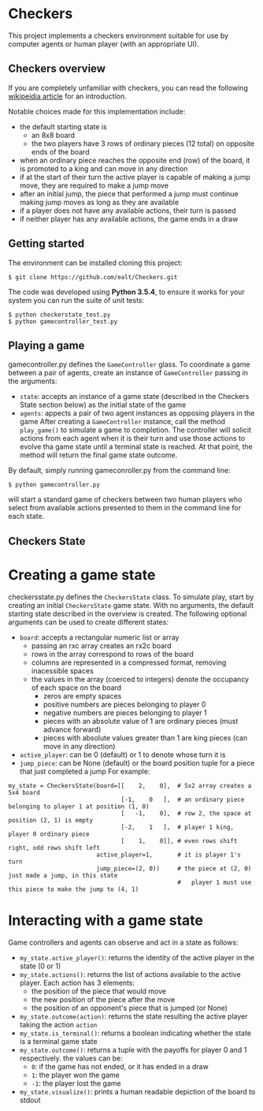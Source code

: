 # Checkers
This project implements a checkers environment suitable for use by computer agents or human player (with an appropriate UI).

## Checkers overview
If you are completely unfamiliar with checkers, you can read the following [wikipeidia article](https://en.wikipedia.org/wiki/Draughts) for an introduction.

Notable choices made for this implementation include:
* the default starting state is
  * an 8x8 board
  * the two players have 3 rows of ordinary pieces (12 total) on opposite ends of the board
* when an ordinary piece reaches the opposite end (row) of the board, it is promoted to a king and can move in any direction
* if at the start of their turn the active player is capable of making a jump move, they are required to make a jump move
* after an initial jump, the piece that performed a jump must continue making jump moves as long as they are available
* if a player does not have any available actions, their turn is passed
* if neither player has any available actions, the game ends in a draw

## Getting started
The environment can be installed cloning this project:
```
$ git clone https://github.com/ealt/Checkers.git
```
The code was developed using **Python 3.5.4**, to ensure it works for your system you can run the suite of unit tests:
```
$ python checkerstate_test.py
$ python gamecontroller_test.py
```

## Playing a game
gamecontroller.py defines the `GameController` glass.
To coordinate a game between a pair of agents, create an instance of `GameController` passing in the arguments:
* `state`: accepts an instance of a game state (described in the Checkers State section below) as the initial state of the game
* `agents`: appects a pair of two agent instances as opposing players in the game
After creating a `GameController` instance, call the method `play_game()` to simulate a game to completion. The controller will solicit actions from each agent when it is their turn and use those actions to evolve tha game state until a terminal state is reached. At that point, the method will return the final game state outcome.

By default, simply running gameconroller.py from the command line:
```
$ python gamecontroller.py
```
will start a standard game of checkers between two human players who select from available actions presented to them in the command line for each state.

## Checkers State

# Creating a game state
checkersstate.py defines the `CheckersState` class.
To simulate play, start by creating an initial `CheckersState` game state. With no arguments, the default starting state described in the overview is created. The following optional arguments can be used to create different states:
* `board`: accepts a rectangular numeric list or array
  * passing an rxc array creates an rx2c board 
  * rows in the array correspond to rows of the board
  * columns are represented in a compressed format, removing inacessible spaces
  * the values in the array (coerced to integers) denote the occupancy of each space on the board
    * zeros are empty spaces
    * positive numbers are pieces belonging to player 0
    * negative numbers are pieces belonging to player 1
    * pieces with an absolute value of 1 are ordinary pieces (must advance forward)
    * pieces with absolute values greater than 1 are king pieces (can move in any direction)
* `active_player`: can be 0 (default) or 1 to denote whose turn it is
* `jump_piece`: can be None (default) or the board position tuple for a piece that just completed a jump
For example:
```
my_state = CheckersState(board=[[    2,    0],  # 5x2 array creates a 5x4 board
                                [-1,    0   ],  # an ordinary piece belonging to player 1 at position (1, 0)
                                [   -1,    0],  # row 2, the space at position (2, 1) is empty
                                [-2,    1   ],  # player 1 king, player 0 ordinary piece
                                [    1,    0]], # even rows shift right, odd rows shift left
                         active_player=1,       # it is player 1's turn
                         jump_piece=(2, 0))     # the piece at (2, 0) just made a jump, in this state
                                                #   player 1 must use this piece to make the jump to (4, 1)
```

# Interacting with a game state
Game controllers and agents can observe and act in a state as follows:
* `my_state.active_player()`: returns the identity of the active player in the state (0 or 1)
* `my_state.actions()`: returns the list of actions available to the active player. Each action has 3 elements:
  * the position of the piece that would move
  * the new position of the piece after the move
  * the position of an opponent's piece that is jumped (or None)
* `my_state.outcome(action)`: returns the state resulting the active player taking the action `action`
* `my_state.is_terminal()`: returns a boolean indicating whether the state is a terminal game state
* `my_state.outcome()`: returns a tuple with the payoffs for player 0 and 1 respectively. the values can be:
  * `0`: if the game has not ended, or it has ended in a draw
  * `1`: the player won the game
  * `-1`: the player lost the game
* `my_state.visualize()`: prints a human readable depiction of the board to stdout